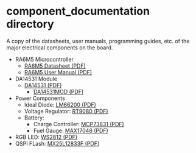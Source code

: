 component_documentation directory
====================

A copy of the datasheets, user manuals, programming guides, etc. of the major electrical components on the board.

* RA6M5 Microcontroller
	* [RA6M5 Datasheet (PDF)](RA6M5_datasheet.pdf)
	* [RA6M5 User Manual (PDF)](RA6M5_manual.pdf)
* DA14531 Module
	* [DA14531 (PDF)](DA14531_DS.pdf)
		* [DA14531MOD (PDF)](DA14531MOD_DS.pdf)
* Power Components
	* Ideal Diode: [LM66200 (PDF)](LM66200.pdf)
	* Voltage Regulator: [RT9080 (PDF)](RT9080.pdf)
	* Battery:
		* Charge Controller: [MCP73831 (PDF)](MCP73831.pdf)
		* Fuel Gauge: [MAX17048 (PDF)](MAX17048.pdf)
* RGB LED: [WS2812 (PDF)](WS2812C-2020.pdf)
* QSPI FLash: [MX25L12833F (PDF)](MX25L12833F.pdf)
